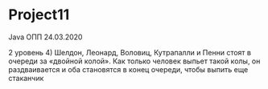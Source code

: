 # Project11

Java ОПП
 24.03.2020
 
 2 уровень
4) Шелдон, Леонард, Воловиц, Кутрапалли и Пенни стоят в очереди
за «двойной колой». Как только человек выпьет такой колы, он
раздваивается и оба становятся в конец очереди, чтобы выпить еще
стаканчик
